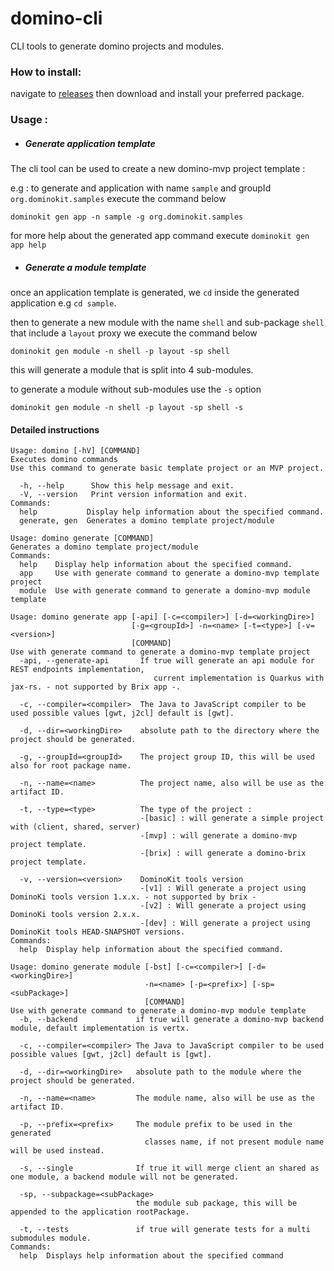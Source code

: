 # domino-cli
CLI tools to generate domino projects and modules.

### How to install:

navigate to [releases](https://github.com/DominoKit/domino-cli/releases) then download and install your preferred package.


### Usage :

- ##### Generate application template

The cli tool can be used to create a new domino-mvp project template :

e.g : to generate and application with name `sample` and groupId `org.dominokit.samples` execute the command below

`dominokit gen app -n sample -g org.dominokit.samples` 

for more help about the generated app command execute `dominokit gen app help`


- ##### Generate a module template 

once an application template is generated, we `cd` inside the generated application e.g `cd sample`.

then to generate a new module with the name `shell` and sub-package `shell` that include a `layout` proxy we execute the command below

`dominokit gen module -n shell -p layout -sp shell`

this will generate a module that is split into 4 sub-modules.

to generate a module without sub-modules use the `-s` option

`dominokit gen module -n shell -p layout -sp shell -s`


#### Detailed instructions 

```
Usage: domino [-hV] [COMMAND]
Executes domino commands
Use this command to generate basic template project or an MVP project.

  -h, --help      Show this help message and exit.
  -V, --version   Print version information and exit.
Commands:
  help           Display help information about the specified command.
  generate, gen  Generates a domino template project/module
```

```
Usage: domino generate [COMMAND]
Generates a domino template project/module
Commands:
  help    Display help information about the specified command.
  app     Use with generate command to generate a domino-mvp template project
  module  Use with generate command to generate a domino-mvp module template

```

```
Usage: domino generate app [-api] [-c=<compiler>] [-d=<workingDire>]
                           [-g=<groupId>] -n=<name> [-t=<type>] [-v=<version>]
                           [COMMAND]
Use with generate command to generate a domino-mvp template project
  -api, --generate-api       If true will generate an api module for REST endpoints implementation, 
                                current implementation is Quarkus with jax-rs. - not supported by Brix app -.
                                
  -c, --compiler=<compiler>  The Java to JavaScript compiler to be used possible values [gwt, j2cl] default is [gwt].
  
  -d, --dir=<workingDire>    absolute path to the directory where the project should be generated.
  
  -g, --groupId=<groupId>    The project group ID, this will be used also for root package name.
  
  -n, --name=<name>          The project name, also will be use as the artifact ID.
  
  -t, --type=<type>          The type of the project :
                             -[basic] : will generate a simple project with (client, shared, server)
                             -[mvp] : will generate a domino-mvp project template.
                             -[brix] : will generate a domino-brix project template.
                             
  -v, --version=<version>    DominoKit tools version
                             -[v1] : Will generate a project using DominoKi tools version 1.x.x. - not supported by brix -
                             -[v2] : Will generate a project using DominoKi tools version 2.x.x.
                             -[dev] : Will generate a project using DominoKit tools HEAD-SNAPSHOT versions.
Commands:
  help  Display help information about the specified command.

```

```
Usage: domino generate module [-bst] [-c=<compiler>] [-d=<workingDire>]
                              -n=<name> [-p=<prefix>] [-sp=<subPackage>]
                              [COMMAND]
Use with generate command to generate a domino-mvp module template
  -b, --backend             if true will generate a domino-mvp backend module, default implementation is vertx.
                              
  -c, --compiler=<compiler> The Java to JavaScript compiler to be used possible values [gwt, j2cl] default is [gwt].
                              
  -d, --dir=<workingDire>   absolute path to the module where the project should be generated.
                              
  -n, --name=<name>         The module name, also will be use as the artifact ID.
  
  -p, --prefix=<prefix>     The module prefix to be used in the generated
                              classes name, if not present module name will be used instead.
                              
  -s, --single              If true it will merge client an shared as one module, a backend module will not be generated.
                              
  -sp, --subpackage=<subPackage>
                            the module sub package, this will be appended to the application rootPackage.
                              
  -t, --tests               if true will generate tests for a multi submodules module.
Commands:
  help  Displays help information about the specified command

```